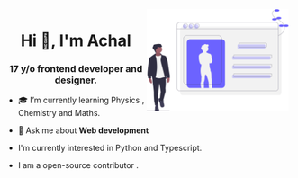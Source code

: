 <img src="profile.svg" width="50%" align="right">
<h1 align="center">Hi 👋, I'm Achal</h1>
<h3 align="center"> 17 y/o frontend developer and designer. </h3>

- 🎓 I’m currently learning Physics , Chemistry and Maths.

- 💬 Ask me about **Web development**

- I'm currently interested in Python and Typescript.

- I am a open-source contributor .


<br />

